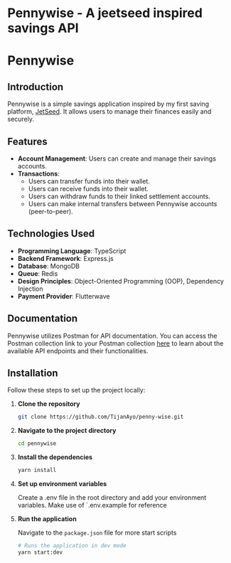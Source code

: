# Pennywise - A jeetseed inspired savings API

# Pennywise

## Introduction

Pennywise is a simple savings application inspired by my first saving platform, [JetSeed](https://jetseed.com).
It allows users to manage their finances easily and securely.

## Features

- **Account Management**: Users can create and manage their savings accounts.
- **Transactions**:
  - Users can transfer funds into their wallet.
  - Users can receive funds into their wallet.
  - Users can withdraw funds to their linked settlement accounts.
  - Users can make internal transfers between Pennywise accounts (peer-to-peer).

## Technologies Used

- **Programming Language**: TypeScript
- **Backend Framework**: Express.js
- **Database**: MongoDB
- **Queue**: Redis
- **Design Principles**: Object-Oriented Programming (OOP), Dependency Injection
- **Payment Provider**: Flutterwave

## Documentation

Pennywise utilizes Postman for API documentation. You can access the Postman collection link to your Postman collection [here](https://documenter.getpostman.com/view/19118409/2sA3s6E9GL) to learn about the available API endpoints and their functionalities.

## Installation

Follow these steps to set up the project locally:

1. **Clone the repository**

   ```bash
   git clone https://github.com/TijanAyo/penny-wise.git
   ```

2. **Navigate to the project directory**

   ```bash
   cd pennywise
   ```

3. **Install the dependencies**

   ```bash
   yarn install
   ```

4. **Set up environment variables**

   Create a .env file in the root directory and add your environment variables. Make use of `.env.example for reference

5. **Run the application**

   Navigate to the `package.json` file for more start scripts

   ```bash
   # Runs the application in dev mode
   yarn start:dev
   ```
